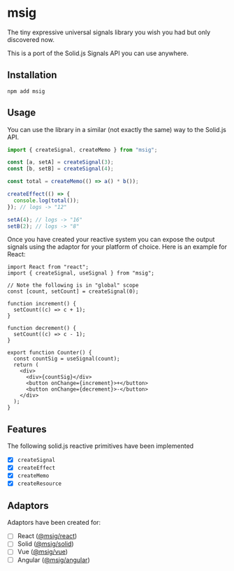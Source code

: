 # msig

The tiny expressive universal signals library you wish you had but only discovered now.

This is a port of the Solid.js Signals API you can use anywhere.

## Installation

```
npm add msig
```

## Usage

You can use the library in a similar (not exactly the same) way to the Solid.js API.

```ts
import { createSignal, createMemo } from "msig";

const [a, setA] = createSignal(3);
const [b, setB] = createSignal(4);

const total = createMemo(() => a() * b());

createEffect(() => {
  console.log(total());
}); // logs -> "12"

setA(4); // logs -> "16"
setB(2); // logs -> "8"
```

Once you have created your reactive system you can expose the output signals using the adaptor for your platform of choice. Here is an example for React:

```tsx
import React from "react";
import { createSignal, useSignal } from "msig";

// Note the following is in "global" scope
const [count, setCount] = createSignal(0);

function increment() {
  setCount((c) => c + 1);
}

function decrement() {
  setCount((c) => c - 1);
}

export function Counter() {
  const countSig = useSignal(count);
  return (
    <div>
      <div>{countSig}</div>
      <button onChange={increment}>+</button>
      <button onChange={decrement}>-</button>
    </div>
  );
}
```

## Features

The following solid.js reactive primitives have been implemented

- [x] `createSignal`
- [x] `createEffect`
- [x] `createMemo`
- [x] `createResource`

## Adaptors

Adaptors have been created for:

- [ ] React ([@msig/react](https://www.npmjs.com/package/@msig/react))
- [ ] Solid ([@msig/solid](https://www.npmjs.com/package/@msig/solid))
- [ ] Vue ([@msig/vue](https://www.npmjs.com/package/@msig/vue))
- [ ] Angular ([@msig/angular](https://www.npmjs.com/package/@msig/angular))
